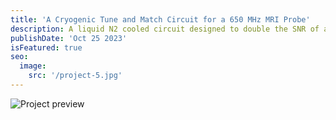 ```yaml
---
title: 'A Cryogenic Tune and Match Circuit for a 650 MHz MRI Probe'
description: A liquid N2 cooled circuit designed to double the SNR of a 650 MHz MRI probe.
publishDate: 'Oct 25 2023'
isFeatured: true
seo:
  image:
    src: '/project-5.jpg'
---
```


![Project preview](/project-5.jpg)
